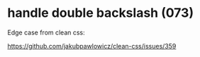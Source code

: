 # handle double backslash (073)

Edge case from clean css:

https://github.com/jakubpawlowicz/clean-css/issues/359

